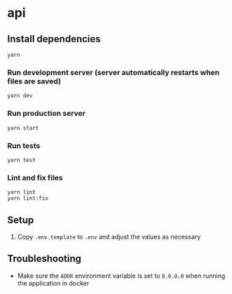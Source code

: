 # api

## Install dependencies
```
yarn
```

### Run development server (server automatically restarts when files are saved)
```
yarn dev
```

### Run production server
```
yarn start
```

### Run tests
```
yarn test
```

### Lint and fix files
```
yarn lint
yarn lint:fix
```

## Setup
1. Copy `.env.template` to `.env` and adjust the values as necessary


## Troubleshooting
- Make sure the `ADDR` environment variable is set to `0.0.0.0` when running the application in docker
